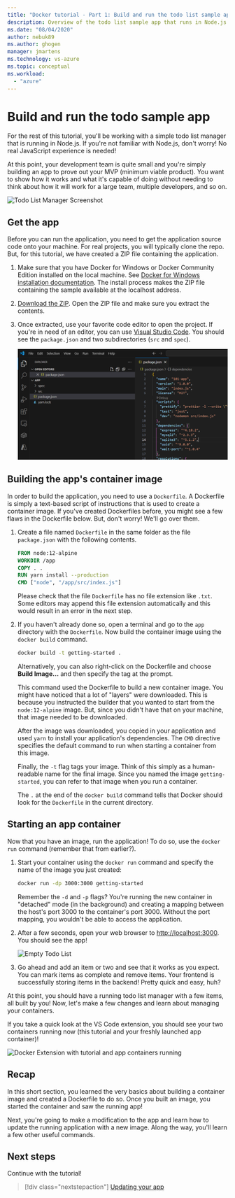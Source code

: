 ```yaml
---
title: "Docker tutorial - Part 1: Build and run the todo list sample app"
description: Overview of the todo list sample app that runs in Node.js.
ms.date: "08/04/2020"
author: nebuk89
ms.author: ghogen
manager: jmartens
ms.technology: vs-azure
ms.topic: conceptual
ms.workload:
  - "azure"
---
```

# Build and run the todo sample app

For the rest of this tutorial, you'll be working with a simple todo list manager that is running in Node.js. If you're not familiar with Node.js, don't worry! No real JavaScript experience is needed!

At this point, your development team is quite small and you're simply building an app to prove out your MVP (minimum viable product). You want to show how it works and what it's capable of doing without needing to think about how it will work for a large team, multiple developers, and so on.

![Todo List Manager Screenshot](media/todo-list-sample.png)

## Get the app

Before you can run the application, you need to get the application source code onto your machine. For real projects, you will typically clone the repo. But, for this tutorial, we have created a ZIP file containing the application.

1. Make sure that you have Docker for Windows or Docker Community Edition installed on the local machine. See [Docker for Windows installation documentation](https://docs.docker.com/docker-for-windows/install/). The install process makes the ZIP file containing the sample available at the localhost address.

1. [Download the ZIP](https://github.com/docker/getting-started/tree/master/app). Open the ZIP file and make sure you extract the contents.

1. Once extracted, use your favorite code editor to open the project. If you're in need of an editor, you can use [Visual Studio Code](https://code.visualstudio.com/). You should see the `package.json` and two subdirectories (`src` and `spec`).

    ![Screenshot of Visual Studio Code opened with the app loaded](media/ide-screenshot.png)

## Building the app's container image

In order to build the application, you need to use a `Dockerfile`. A Dockerfile is simply a text-based script of instructions that is used to create a container image. If you've created Dockerfiles before, you might see a few flaws in the Dockerfile below. But, don't worry! We'll go over them.

1. Create a file named `Dockerfile` in the same folder as the file `package.json` with the following contents.

    ```dockerfile
    FROM node:12-alpine
    WORKDIR /app
    COPY . .
    RUN yarn install --production
    CMD ["node", "/app/src/index.js"]
    ```

    Please check that the file `Dockerfile` has no file extension like `.txt`. Some editors may append this file extension automatically and this would result in an error in the next step.

1. If you haven't already done so, open a terminal and go to the `app` directory with the `Dockerfile`. Now build the container image using the `docker build` command.

    ```bash
    docker build -t getting-started .
    ```

    Alternatively, you can also right-click on the Dockerfile and choose **Build Image...** and then specify the tag at the prompt.

    This command used the Dockerfile to build a new container image. You might have noticed that a lot of "layers" were downloaded. This is because you instructed the builder that you wanted to start from the `node:12-alpine` image. But, since you didn't have that on your machine, that image needed to be downloaded.

    After the image was downloaded, you copied in your application and used `yarn` to install your application's dependencies. The `CMD` directive specifies the default command to run when starting a container from this image.

    Finally, the `-t` flag tags your image. Think of this simply as a human-readable name for the final image. Since you named the image `getting-started`, you can refer to that image when you run a container.

    The `.` at the end of the `docker build` command tells that Docker should look for the `Dockerfile` in the current directory.

## Starting an app container

Now that you have an image, run the application! To do so, use the `docker run` command (remember that from earlier?).

1. Start your container using the `docker run` command and specify the name of the image you just created:

    ```bash
    docker run -dp 3000:3000 getting-started
    ```

    Remember the `-d` and `-p` flags? You're running the new container in "detached" mode (in the background) and creating a mapping between the host's port 3000 to the container's port 3000. Without the port mapping, you wouldn't be able to access the application.

1. After a few seconds, open your web browser to [http://localhost:3000](http://localhost:3000).
    You should see the app!

    ![Empty Todo List](media/todo-list-empty.png)

1. Go ahead and add an item or two and see that it works as you expect. You can mark items as complete and remove items. Your frontend is successfully storing items in the backend! Pretty quick and easy, huh?

At this point, you should have a running todo list manager with a few items, all built by you! Now, let's make a few changes and learn about managing your containers.

If you take a quick look at the VS Code extension, you should see your two containers running now (this tutorial and your freshly launched app container)!

![Docker Extension  with tutorial and app containers running](media/vs-two-containers.png)

## Recap

In this short section, you learned the very basics about building a container image and created a Dockerfile to do so. Once you built an image, you started the container and saw the running app!

Next, you're going to make a modification to the app and learn how to update the running application with a new image. Along the way, you'll learn a few other useful commands.

## Next steps

Continue with the tutorial!

> [!div class="nextstepaction"]
> [Updating your app](update-your-app.md)
